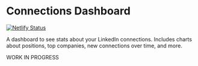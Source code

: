 # Connections Dashboard

[![Netlify Status](https://api.netlify.com/api/v1/badges/e2102ee0-7f89-46ab-8758-439d1fe3f753/deploy-status)](https://app.netlify.com/sites/elastic-perlman-103d1b/deploys)

A dashboard to see stats about your LinkedIn connections. Includes charts about positions, top companies, new connections over time, and more.

WORK IN PROGRESS